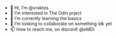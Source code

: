 - 👋 Hi, I’m @vraktos
- 👀 I’m interested in The  Odin prject
- 🌱 I’m currently learning the basics
- 💞️ I’m looking to collaborate on something idk yet
- 📫 How to reach me, on discord! @eMDi

<!---
vraktos/vraktos is a ✨ special ✨ repository because its `README.md` (this file) appears on your GitHub profile.
You can click the Preview link to take a look at your changes.
--->
